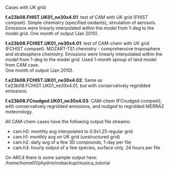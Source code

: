 Cases with UK grid:

**f.e23b08.FHIST.UK01_ne30x4.01**: test of CAM with UK grid (FHIST compset). Simple chemistry (specified oxidants), simulation of aerosols. 
Emissions were linearly interpolated within the model from 1-deg to the model grid. One month of output (Jan 2010).

**f.e23b08.FCHIST.UK01_ne30x4.01**: test of CAM-chem with UK grid (FCHIST compset). MOZART-TS1 chemistry - comprehensive troposphere and stratosphere chemistry. 
Emissions were linearly interpolated within the model from 1-deg to the model grid.  Used 1-month spinup of land model from CAM case.  
One month of output (Jan 2010). 

**f.e23b08.FCHIST.UK01_ne30x4.02**: Same as f.e23b08.FCHIST.UK01_ne30x4.01, but with conservatively regridded emissions.

**f.e23b08.FCnudged.UK01_ne30x4.03**: CAM-chem (FCnudged compset), with conservatively regridded emissions, and nudged to regridded MERRA2 meteorology.

All CAM-chem cases have the following output file streams:
- cam.h0: monthly avg interpolated to 0.9x1.25 regular grid
- cam.h1: monthly avg on UK grid (unstructured grid)
- cam.h2: daily avg of a few 3D compounds, 1-day per file
- cam.h3: hourly output of a few species, surface only, 24 hours per file

On ARC4 there is some sample output here: /home/home01/phydrm/nobackup/musica_tutorial
